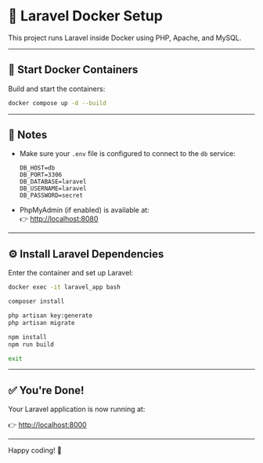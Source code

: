 # 🚀 Laravel Docker Setup

This project runs Laravel inside Docker using PHP, Apache, and MySQL.

---

## 🐳 Start Docker Containers

Build and start the containers:

```bash
docker compose up -d --build
```

---

## 📌 Notes

- Make sure your `.env` file is configured to connect to the `db` service:
  ```env
  DB_HOST=db
  DB_PORT=3306
  DB_DATABASE=laravel
  DB_USERNAME=laravel
  DB_PASSWORD=secret
  ```

- PhpMyAdmin (if enabled) is available at:  
  👉 [http://localhost:8080](http://localhost:8080)

---

## ⚙️ Install Laravel Dependencies

Enter the container and set up Laravel:

```bash
docker exec -it laravel_app bash

composer install

php artisan key:generate
php artisan migrate

npm install
npm run build

exit
```

---

## ✅ You're Done!

Your Laravel application is now running at:

👉 [http://localhost:8000](http://localhost:8000)

---

Happy coding! 🎉